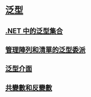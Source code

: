 # [泛型](index.md)
## [.NET 中的泛型集合](collections.md)
## [管理陣列和清單的泛型委派](delegates-for-manipulating-arrays-and-lists.md)
## [泛型介面](interfaces.md)
## [共變數和反變數](covariance-and-contravariance.md)
